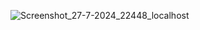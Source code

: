 ![Screenshot_27-7-2024_22448_localhost](https://github.com/user-attachments/assets/64422aab-80c1-427f-ad12-d22b2fddf6ac)
